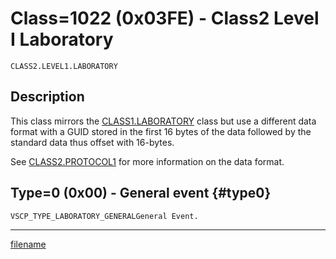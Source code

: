 # Class=1022 (0x03FE) - Class2 Level I Laboratory

    CLASS2.LEVEL1.LABORATORY

## Description

This class mirrors the [CLASS1.LABORATORY](./class1.laboratory.md) class but use a different data format with a GUID stored in the first 16 bytes of the data followed by the standard data thus offset with 16-bytes.

See [CLASS2.PROTOCOL1](./class2.protocol1.md) for more information on the data format.
## Type=0 (0x00) - General event {#type0}
    VSCP_TYPE_LABORATORY_GENERALGeneral Event.

----

[filename](./bottom_copyright.md ':include')